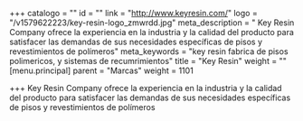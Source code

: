 +++
catalogo = ""
id = ""
link = "http://www.keyresin.com/"
logo = "/v1579622223/key-resin-logo_zmwrdd.jpg"
meta_description = " Key Resin Company ofrece la experiencia en la industria y la calidad del producto para satisfacer las demandas de sus necesidades específicas de pisos y revestimientos de polímeros"
meta_keywords = "key resin fabrica de pisos polimericos, y sistemas de recumrimientos"
title = "Key Resin"
weight = ""
[menu.principal]
parent = "Marcas"
weight = 1101

+++
Key Resin Company ofrece la experiencia en la industria y la calidad del producto para satisfacer las demandas de sus necesidades específicas de pisos y revestimientos de polímeros